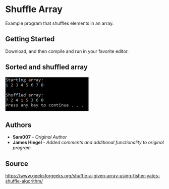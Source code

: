 # Shuffle Array

Example program that shuffles elements in an array.

## Getting Started

Download, and then compile and run in your favorite editor.

## Sorted and shuffled array
![Sorted and shuffled array](https://github.com/JamesHiegel/CSharp_Portfolio/blob/master/ShuffleArray/img/running.PNG)

## Authors

* **Sam007** - *Original Author*
* **James Hiegel** - *Added comments and additional functionality to original program*

## Source

https://www.geeksforgeeks.org/shuffle-a-given-array-using-fisher-yates-shuffle-algorithm/